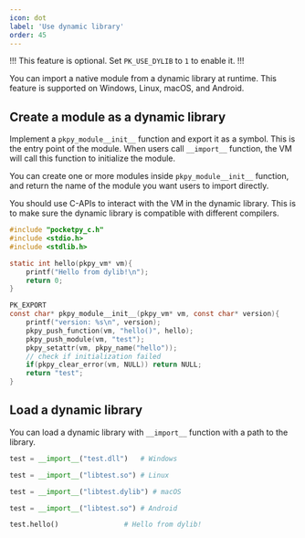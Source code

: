 ```yaml
---
icon: dot
label: 'Use dynamic library'
order: 45
---
```


!!!
This feature is optional. Set `PK_USE_DYLIB` to `1` to enable it.
!!!

You can import a native module from a dynamic library at runtime.
This feature is supported on Windows, Linux, macOS, and Android.

## Create a module as a dynamic library

Implement a `pkpy_module__init__` function and export it as a symbol.
This is the entry point of the module. When users call `__import__` function,
the VM will call this function to initialize the module.

You can create one or more modules inside `pkpy_module__init__` function,
and return the name of the module you want users to import directly.

You should use C-APIs to interact with the VM in the dynamic library.
This is to make sure the dynamic library is compatible with different compilers.

```c
#include "pocketpy_c.h"
#include <stdio.h>
#include <stdlib.h>

static int hello(pkpy_vm* vm){
    printf("Hello from dylib!\n");
    return 0;
}

PK_EXPORT
const char* pkpy_module__init__(pkpy_vm* vm, const char* version){
    printf("version: %s\n", version);
    pkpy_push_function(vm, "hello()", hello);
    pkpy_push_module(vm, "test");
    pkpy_setattr(vm, pkpy_name("hello"));
    // check if initialization failed
    if(pkpy_clear_error(vm, NULL)) return NULL;
    return "test";
}
```

## Load a dynamic library

You can load a dynamic library with `__import__` function with a path to the library.

```python
test = __import__("test.dll")   # Windows

test = __import__("libtest.so") # Linux

test = __import__("libtest.dylib") # macOS

test = __import__("libtest.so") # Android

test.hello()                # Hello from dylib!
```
